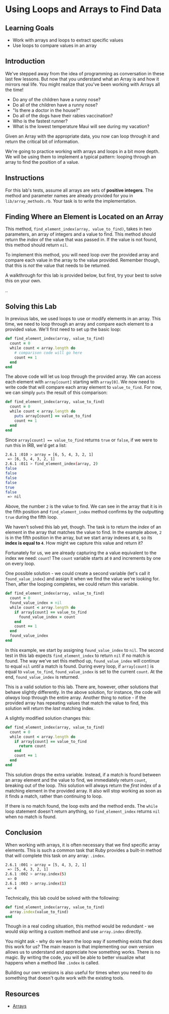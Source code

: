 # Using Loops and Arrays to Find Data

## Learning Goals

- Work with arrays and loops to extract specific values
- Use loops to compare values in an array

## Introduction

We've stepped away from the idea of programming as conversation in these last
few lessons. But now that you understand what an Array is and how it mirrors
real life. You might realize that you've been working with Arrays all the time!

* Do any of the children have a runny nose?
* Do all of the children have a runny nose?
* "Is there a doctor in the house?"
* Do all of the dogs have their rabies vaccination?
* Who is the fastest runner?
* What is the lowest temperature Maui will see during my vacation?

Given an Array with the appropriate data, you now can loop through it and return
the critical bit of information.

We're going to practice working with arrays and loops in a bit more depth. We
will be using them to implement a typical pattern: looping through an array to
find the position of a value.

## Instructions

For this lab's tests, assume all arrays are sets of **positive integers**. The
method and parameter names are already provided for you in
`lib/array_methods.rb`. Your task is to write the implementation.

## Finding Where an Element is Located on an Array

This method, `find_element_index(array, value_to_find)`, takes in two
parameters, an array of integers and a value to find. This method should
return the _index_ of the value that was passed in. If the value is not found,
this method should return `nil`.

To implement this method, you will need loop over the provided array and compare
each value in the array to the value provided. Remember though, that this is
_not_ the value that needs to be returned.

A walkthrough for this lab is provided below, but first, try your best to solve
this on your own.

..

## Solving this Lab

In previous labs, we used loops to use or modify elements in an array. This
time, we need to loop through an array and compare each element to a provided
value. We'll first need to set up the basic loop:

```rb
def find_element_index(array, value_to_find)
  count = 0
  while count < array.length do
    # comparison code will go here
    count += 1
  end
end
```

The above code will let us loop through the provided array. We can access each
element with `array[count]` starting with `array[0]`. We now need to write code
that will compare each array element to `value_to_find`. For now, we can simply
`puts` the result of this comparison:

```rb
def find_element_index(array, value_to_find)
  count = 0
  while count < array.length do
    puts array[count] == value_to_find
    count += 1
  end
end
```

Since `array[count] == value_to_find` returns `true` or `false`, if we were to run
this in IRB, we'd get a list:

```sh
2.6.1 :010 > array = [6, 5, 4, 3, 2, 1]
 => [6, 5, 4, 3, 2, 1]
2.6.1 :011 > find_element_index(array, 2)
false
false
false
false
true
false
 => nil
```

Above, the number `2` is the value to find. We can see in the array that it is
in the fifth position and `find_element_index` method confirms by the outputting
`true` during the fifth loop.

We haven't solved this lab yet, though. The task is to return the _index_ of an
element in the array that matches the value to find. In the example above, `2`
is in the fifth position in the array, but we start array indexes at `0`, so its
**index is equal to `4`**. How might we capture this value and return it?

Fortunately for us, we are already capturing the a value equivalent to the index
we need: `count`! The `count` variable starts at `0` and increments by one on
every loop.

One possible solution - we could create a second variable (let's call it
`found_value_index`) and assign it when we find the value we're looking for.
Then, after the looping completes, we could return this variable.

```rb
def find_element_index(array, value_to_find)
  count = 0
  found_value_index = nil
  while count < array.length do
    if array[count] == value_to_find
      found_value_index = count
    end
    count += 1
  end
  found_value_index
end
```

In this example, we start by assigning `found_value_index` to `nil`. The second
test in this lab expects `find_element_index` to return `nil` if no match is
found. The way we've set this method up, `found_value_index` will continue to
equal `nil` _until_ a match is found. During every loop, if `array[count]` is
equal to `value_to_find`, `found_value_index` is set to the current `count`. At
the end, `found_value_index` is returned.

This is a valid solution to this lab. There are, however, other solutions that
behave slightly differently. In the above solution, for instance, the code will
_always_ loop through the entire array. Another thing to notice - if the
provided array has repeating values that match the value to find, this solution
will return the _last_ matching index.

A slightly modified solution changes this:

```rb
def find_element_index(array, value_to_find)
  count = 0
  while count < array.length do
    if array[count] == value_to_find
      return count
    end
    count += 1
  end
end
```

This solution drops the extra variable. Instead, if a match is found between an
array element and the value to find, we immediately return `count`, breaking out
of the loop. _This_ solution will always return the _first_ index of a matching
element in the provided array. It also will stop working as soon as it finds a
match, rather than continuing to loop.

If there is no match found, the loop exits and the method ends. The `while` loop
statement doesn't return anything, so `find_element_index` returns `nil` when no
match is found.

## Conclusion

When working with arrays, it is often necessary that we find specific array
elements. This is such a common task that Ruby provides a built-in method that
will complete this task on any array: `.index`.

```sh
2.6.1 :001 > array = [5, 4, 3, 2, 1]
 => [5, 4, 3, 2, 1]
2.6.1 :002 > array.index(5)
 => 0
2.6.1 :003 > array.index(1)
 => 4
```

Technically, this lab could be solved with the following:

```rb
def find_element_index(array, value_to_find)
  array.index(value_to_find)
end
```

Though in a real coding situation, this method would be redundant - we would
skip writing a custom method and use `array.index` directly.

You might ask - why do we learn the loop way if something exists that does this
work for us? The main reason is that implementing our own version allows us to
understand and appreciate how something works. There is no magic. By writing the
code, you will be able to better visualize what happens when a method like
`.index` is called.

Building our own versions is also useful for times when you need to do something
that doesn't quite work with the existing tools.

## Resources

- [Arrays](https://ruby-doc.org/core-2.5.3/Array.html)
